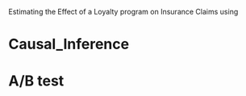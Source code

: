 Estimating the Effect of a Loyalty program on Insurance Claims using
# Causal_Inference
# A/B test 

